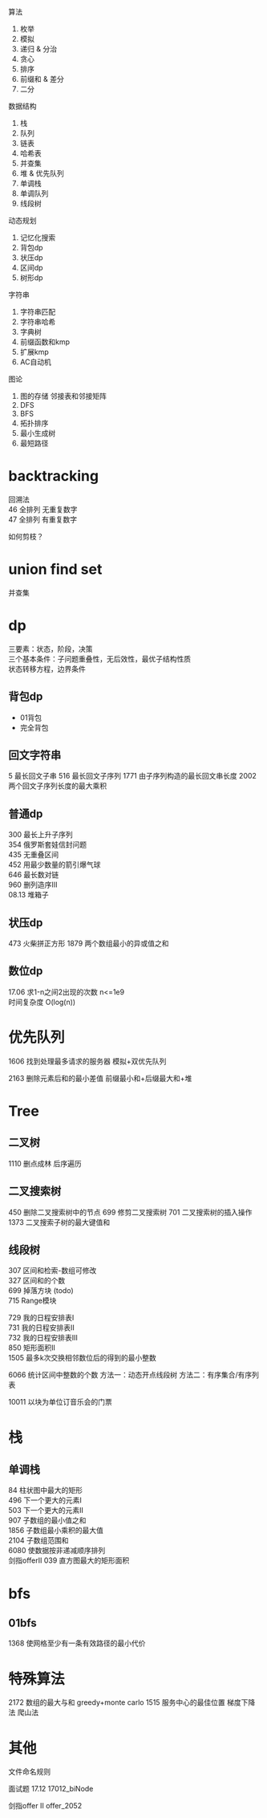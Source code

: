 
算法  
1. 枚举  
2. 模拟
3. 递归 & 分治
4. 贪心
5. 排序
6. 前缀和 & 差分
7. 二分

数据结构
1. 栈
2. 队列
3. 链表
4. 哈希表
5. 并查集
6. 堆 & 优先队列
7. 单调栈
8. 单调队列
9. 线段树

动态规划
1. 记忆化搜索
2. 背包dp
3. 状压dp
4. 区间dp
5. 树形dp

字符串
1. 字符串匹配
2. 字符串哈希
3. 字典树
4. 前缀函数和kmp
5. 扩展kmp
6. AC自动机

图论
1. 图的存储 邻接表和邻接矩阵
2. DFS
3. BFS
4. 拓扑排序
5. 最小生成树
6. 最短路径




# backtracking
回溯法  
46 全排列 无重复数字  
47 全排列 有重复数字

如何剪枝？


# union find set
并查集


# dp
三要素：状态，阶段，决策   
三个基本条件：子问题重叠性，无后效性，最优子结构性质  
状态转移方程，边界条件  


## 背包dp
- 01背包
- 完全背包


## 回文字符串
5 最长回文子串
516 最长回文子序列
1771 由子序列构造的最长回文串长度
2002 两个回文子序列长度的最大乘积

## 普通dp
300 最长上升子序列  
354 俄罗斯套娃信封问题  
435 无重叠区间  
452 用最少数量的箭引爆气球  
646 最长数对链  
960 删列造序III  
08.13 堆箱子

## 状压dp
473 火柴拼正方形
1879 两个数组最小的异或值之和


## 数位dp  
17.06 求1-n之间2出现的次数 n<=1e9  
时间复杂度 O(log(n))


# 优先队列

1606 找到处理最多请求的服务器
模拟+双优先队列


2163 删除元素后和的最小差值
前缀最小和+后缀最大和+堆


# Tree

## 二叉树

1110 删点成林
后序遍历


## 二叉搜索树
450 删除二叉搜索树中的节点
699 修剪二叉搜索树
701 二叉搜索树的插入操作
1373 二叉搜索子树的最大键值和


## 线段树
307 区间和检索-数组可修改  
327 区间和的个数  
699 掉落方块  (todo)  
715 Range模块  

729 我的日程安排表I  
731 我的日程安排表II  
732 我的日程安排表III  
850 矩形面积II  
1505 最多k次交换相邻数位后的得到的最小整数  

6066 统计区间中整数的个数
方法一：动态开点线段树
方法二：有序集合/有序列表

10011 以块为单位订音乐会的门票


# 栈

## 单调栈
84 柱状图中最大的矩形  
496 下一个更大的元素I  
503 下一个更大的元素II  
907 子数组的最小值之和  
1856 子数组最小乘积的最大值  
2104 子数组范围和  
6080 使数据按非递减顺序排列  
剑指offerII 039 直方图最大的矩形面积


# bfs

## 01bfs
1368  使网格至少有一条有效路径的最小代价  


# 特殊算法

2172 数组的最大与和
greedy+monte carlo
1515 服务中心的最佳位置
梯度下降法 爬山法


# 其他
文件命名规则

面试题 17.12 17012_biNode

剑指offer II offer_2052